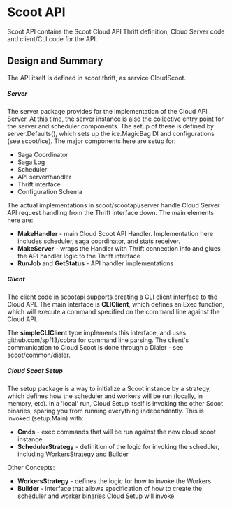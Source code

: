 # Scoot API

Scoot API contains the Scoot Cloud API Thrift definition, Cloud Server code
and client/CLI code for the API.

## Design and Summary
The API itself is defined in scoot.thrift, as service CloudScoot.

##### Server

The server package provides for the implementation of the Cloud API Server. At this time, the server instance is also the collective entry point for the server and scheduler components.
The setup of these is defined by server.Defaults(), which sets up the ice.MagicBag DI and configurations (see scoot/ice). The major components here are setup for:
* Saga Coordinator
* Saga Log
* Scheduler
* API server/handler
* Thrift interface
* Configuration Schema

The actual implementations in scoot/scootapi/server handle Cloud Server API request handling from the Thrift interface down. The main elements here are:
* __MakeHandler__ - main Cloud Scoot API Handler. Implementation here includes scheduler, saga coordinator, and stats receiver.
* __MakeServer__ - wraps the Handler with Thrift connection info and glues the API handler logic to the Thrift interface
* __RunJob__ and __GetStatus__ - API handler implementations

##### Client

The client code in scootapi supports creating a CLI client interface to the Cloud API.  The main interface is __CLIClient__, which defines an Exec function, which will execute a command specified on the command line against the Cloud API.

The __simpleCLIClient__ type implements this interface, and uses github.com/spf13/cobra for command line parsing. The client's communication to Cloud Scoot is done through a Dialer - see scoot/common/dialer.

##### Cloud Scoot Setup

The setup package is a way to initialize a Scoot instance by a strategy, which
defines how the scheduler and workers will be run (locally, in memory, etc).
In a 'local' run, Cloud Setup itself is invoking the other Scoot binaries,
sparing you from running everything independently. This is invoked (setup.Main) with:
* __Cmds__ - exec commands that will be run against the new cloud scoot instance
* __SchedulerStrategy__ - definition of the logic for invoking the scheduler, including WorkersStrategy and Builder

Other Concepts:
* __WorkersStrategy__ - defines the logic for how to invoke the Workers
* __Builder__ - interface that allows specification of how to create the scheduler and worker binaries Cloud Setup will invoke

